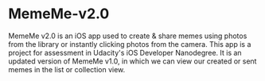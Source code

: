 # MemeMe-v2.0
MemeMe v2.0 is an iOS app used to create & share memes using photos from the library or instantly clicking photos from the camera. This app is a project for assessment in Udacity's iOS Developer Nanodegree. It is an updated version of MemeMe v1.0, in which we can view our created or sent memes in the list or collection view.
